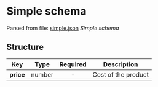# __Simple schema__
Parsed from file: [simple.json](https://github.com/McCastles/JMC/blob/master/examples/simple/simple.json)
_Simple schema_
## __Structure__

|Key|Type|Required|Description|
|-|:-:|:-:|-|
|__price__|number|-|Cost of the product|
